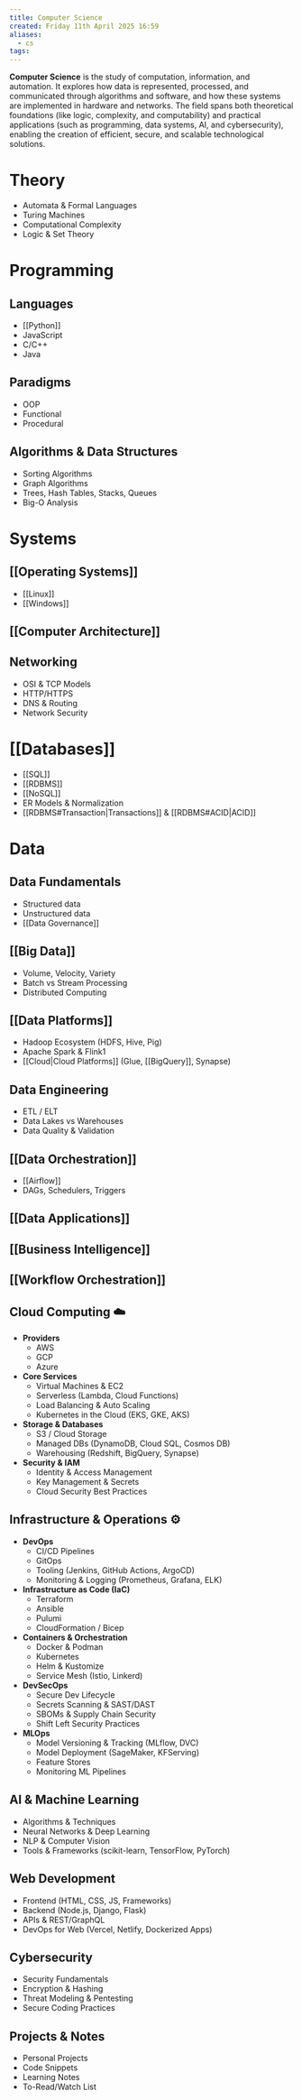 ```yaml
---
title: Computer Science
created: Friday 11th April 2025 16:59
aliases:
  - cs
tags:
---
```

**Computer Science** is the study of computation, information, and automation. It explores how data is represented, processed, and communicated through algorithms and software, and how these systems are implemented in hardware and networks. The field spans both theoretical foundations (like logic, complexity, and computability) and practical applications (such as programming, data systems, AI, and cybersecurity), enabling the creation of efficient, secure, and scalable technological solutions.

# Theory

- Automata & Formal Languages
- Turing Machines
- Computational Complexity
- Logic & Set Theory
# Programming
## Languages

- [[Python]]
- JavaScript
- C/C++
- Java
## Paradigms

- OOP
- Functional
- Procedural
## Algorithms & Data Structures

- Sorting Algorithms
- Graph Algorithms
- Trees, Hash Tables, Stacks, Queues
- Big-O Analysis
# Systems

## [[Operating Systems]]

- [[Linux]]
- [[Windows]]
## [[Computer Architecture]]

## Networking

- OSI & TCP Models
- HTTP/HTTPS
- DNS & Routing
- Network Security
# [[Databases]]

- [[SQL]]
- [[RDBMS]]
- [[NoSQL]]
- ER Models & Normalization
- [[RDBMS#Transaction|Transactions]] & [[RDBMS#ACID|ACID]]
# Data
## Data Fundamentals

  - Structured data 
  - Unstructured data
  - [[Data Governance]]  
## [[Big Data]]

  - Volume, Velocity, Variety
  - Batch vs Stream Processing
  - Distributed Computing
## [[Data Platforms]]

  - Hadoop Ecosystem (HDFS, Hive, Pig)
  - Apache Spark & Flink1
  - [[Cloud|Cloud Platforms]] (Glue, [[BigQuery]], Synapse)
## Data Engineering

  - ETL / ELT
  - Data Lakes vs Warehouses
  - Data Quality & Validation
## [[Data Orchestration]]

  - [[Airflow]]
  - DAGs, Schedulers, Triggers
## [[Data Applications]]

## [[Business Intelligence]]

## [[Workflow Orchestration]]
## Cloud Computing ☁️
- **Providers**
  - AWS
  - GCP
  - Azure
- **Core Services**
  - Virtual Machines & EC2
  - Serverless (Lambda, Cloud Functions)
  - Load Balancing & Auto Scaling
  - Kubernetes in the Cloud (EKS, GKE, AKS)
- **Storage & Databases**
  - S3 / Cloud Storage
  - Managed DBs (DynamoDB, Cloud SQL, Cosmos DB)
  - Warehousing (Redshift, BigQuery, Synapse)
- **Security & IAM**
  - Identity & Access Management
  - Key Management & Secrets
  - Cloud Security Best Practices

## Infrastructure & Operations ⚙️
- **DevOps**
  - CI/CD Pipelines
  - GitOps
  - Tooling (Jenkins, GitHub Actions, ArgoCD)
  - Monitoring & Logging (Prometheus, Grafana, ELK)
- **Infrastructure as Code (IaC)**
  - Terraform
  - Ansible
  - Pulumi
  - CloudFormation / Bicep
- **Containers & Orchestration**
  - Docker & Podman
  - Kubernetes
  - Helm & Kustomize
  - Service Mesh (Istio, Linkerd)
- **DevSecOps**
  - Secure Dev Lifecycle
  - Secrets Scanning & SAST/DAST
  - SBOMs & Supply Chain Security
  - Shift Left Security Practices
- **MLOps**
  - Model Versioning & Tracking (MLflow, DVC)
  - Model Deployment (SageMaker, KFServing)
  - Feature Stores
  - Monitoring ML Pipelines
## AI & Machine Learning
- Algorithms & Techniques
- Neural Networks & Deep Learning
- NLP & Computer Vision
- Tools & Frameworks (scikit-learn, TensorFlow, PyTorch)

## Web Development
- Frontend (HTML, CSS, JS, Frameworks)
- Backend (Node.js, Django, Flask)
- APIs & REST/GraphQL
- DevOps for Web (Vercel, Netlify, Dockerized Apps)

## Cybersecurity
- Security Fundamentals
- Encryption & Hashing
- Threat Modeling & Pentesting
- Secure Coding Practices

## Projects & Notes
- Personal Projects
- Code Snippets
- Learning Notes
- To-Read/Watch List